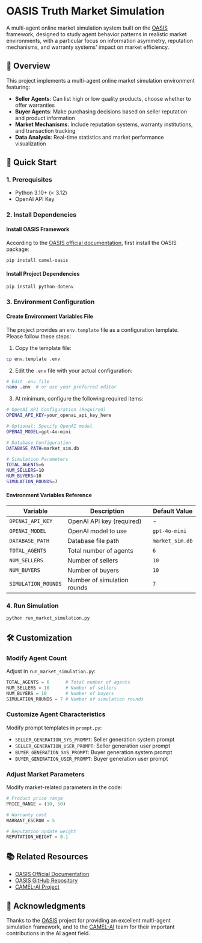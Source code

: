 # OASIS Truth Market Simulation

A multi-agent online market simulation system built on the [OASIS](https://github.com/camel-ai/oasis) framework, designed to study agent behavior patterns in realistic market environments, with a particular focus on information asymmetry, reputation mechanisms, and warranty systems' impact on market efficiency.

## 🎯 Overview

This project implements a multi-agent online market simulation environment featuring:

- **Seller Agents**: Can list high or low quality products, choose whether to offer warranties
- **Buyer Agents**: Make purchasing decisions based on seller reputation and product information
- **Market Mechanisms**: Include reputation systems, warranty institutions, and transaction tracking
- **Data Analysis**: Real-time statistics and market performance visualization

## 🚀 Quick Start

### 1. Prerequisites

- Python 3.10+ (< 3.12)
- OpenAI API Key

### 2. Install Dependencies

#### Install OASIS Framework

According to the [OASIS official documentation](https://github.com/camel-ai/oasis), first install the OASIS package:

```bash
pip install camel-oasis
```

#### Install Project Dependencies

```bash
pip install python-dotenv
```

### 3. Environment Configuration

#### Create Environment Variables File

The project provides an `env.template` file as a configuration template. Please follow these steps:

1. Copy the template file:
```bash
cp env.template .env
```

2. Edit the `.env` file with your actual configuration:
```bash
# Edit .env file
nano .env  # or use your preferred editor
```

3. At minimum, configure the following required items:
```bash
# OpenAI API Configuration (Required)
OPENAI_API_KEY=your_openai_api_key_here

# Optional: Specify OpenAI model
OPENAI_MODEL=gpt-4o-mini

# Database Configuration
DATABASE_PATH=market_sim.db

# Simulation Parameters
TOTAL_AGENTS=6
NUM_SELLERS=10
NUM_BUYERS=10
SIMULATION_ROUNDS=7
```

#### Environment Variables Reference

| Variable | Description | Default Value |
|----------|-------------|---------------|
| `OPENAI_API_KEY` | OpenAI API key (required) | - |
| `OPENAI_MODEL` | OpenAI model to use | `gpt-4o-mini` |
| `DATABASE_PATH` | Database file path | `market_sim.db` |
| `TOTAL_AGENTS` | Total number of agents | `6` |
| `NUM_SELLERS` | Number of sellers | `10` |
| `NUM_BUYERS` | Number of buyers | `10` |
| `SIMULATION_ROUNDS` | Number of simulation rounds | `7` |

### 4. Run Simulation

```bash
python run_market_simulation.py
```

## 🛠️ Customization

### Modify Agent Count

Adjust in `run_market_simulation.py`:

```python
TOTAL_AGENTS = 6      # Total number of agents
NUM_SELLERS = 10      # Number of sellers
NUM_BUYERS = 10       # Number of buyers
SIMULATION_ROUNDS = 7 # Number of simulation rounds
```

### Customize Agent Characteristics

Modify prompt templates in `prompt.py`:

- `SELLER_GENERATION_SYS_PROMPT`: Seller generation system prompt
- `SELLER_GENERATION_USER_PROMPT`: Seller generation user prompt
- `BUYER_GENERATION_SYS_PROMPT`: Buyer generation system prompt
- `BUYER_GENERATION_USER_PROMPT`: Buyer generation user prompt

### Adjust Market Parameters

Modify market-related parameters in the code:

```python
# Product price range
PRICE_RANGE = (10, 50)

# Warranty cost
WARRANT_ESCROW = 5

# Reputation update weight
REPUTATION_WEIGHT = 0.1
```

## 📚 Related Resources

- [OASIS Official Documentation](https://docs.oasis.camel-ai.org/)
- [OASIS GitHub Repository](https://github.com/camel-ai/oasis)
- [CAMEL-AI Project](https://github.com/camel-ai/camel)

## 🙏 Acknowledgments

Thanks to the [OASIS](https://github.com/camel-ai/oasis) project for providing an excellent multi-agent simulation framework, and to the [CAMEL-AI](https://github.com/camel-ai/camel) team for their important contributions in the AI agent field.
